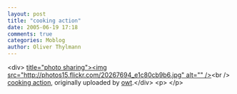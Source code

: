 ```yaml
---
layout: post
title: "cooking action"
date: 2005-06-19 17:18
comments: true
categories: Moblog
author: Oliver Thylmann
---
```



&lt;div&gt;	[ title=&quot;photo sharing&quot;&gt;&lt;img src=&quot;http://photos15.flickr.com/20267694_e1c80cb9b6.jpg&quot; alt=&quot;&quot; /&gt;](http://www.flickr.com/photos/oliver/20267694/)&lt;br /&gt;	[cooking action](http://www.flickr.com/photos/oliver/20267694/), originally uploaded by [owt](http://www.flickr.com/people/oliver/).&lt;/div&gt;				&lt;p&gt;	&lt;/p&gt;



